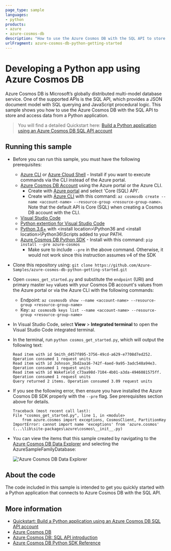 ```yaml
---
page_type: sample
languages:
- python
products:
- azure
- azure-cosmos-db
description: "How to use the Azure Cosmos DB with the SQL API to store and access data from a Python application."
urlFragment: azure-cosmos-db-python-getting-started
---
```


# Developing a Python app using Azure Cosmos DB
Azure Cosmos DB is Microsoft’s globally distributed multi-model database service. One of the supported APIs is the SQL API, which provides a JSON document model with SQL querying and JavaScript procedural logic. This sample shows you how to use the Azure Cosmos DB with the SQL API to store and access data from a Python application.

> You will find a detailed Quickstart here: [Build a Python application using an Azure Cosmos DB SQL API account](https://docs.microsoft.com/azure/cosmos-db/create-sql-api-python)

## Running this sample

* Before you can run this sample, you must have the following prerequisites:
    * [Azure CLI](https://docs.microsoft.com/cli/azure/?view=azure-cli-latest) or [Azure Cloud Shell](https://shell.azure.com) - Install if you want to execute commands via the CLI instead of the Azure portal.
    * [Azure Cosmos DB Account](https://docs.microsoft.com/azure/cosmos-db/) using the Azure portal or the Azure CLI.
        * Create with [Azure portal](https://portal.azure.com) and select 'Core (SQL) API'.
        * Create with [Azure CLI](https://docs.microsoft.com/cli/azure/?view=azure-cli-latest) with this command: `az cosmosdb create --name <account-name> --resource-group <resource-group-name>`. Note that the default API is Core (SQL) when creating a Cosmos DB account with the CLI.
    * [Visual Studio Code](https://code.visualstudio.com/)
    * [Python extention for Visual Studio Code](https://marketplace.visualstudio.com/items?itemName=ms-python.python#overview)
    * [Python 3.6+](https://www.python.org/downloads/) with \<install location\>\Python36 and \<install location>\Python36\Scripts added to your PATH. 
    * [Azure Cosmos DB Python SDK](https://github.com/Azure/azure-sdk-for-python/tree/master/sdk/cosmos/azure-cosmos) - Install with this command: `pip install --pre azure-cosmos`
        * Make sure to include `--pre` in the above command. Otherwise, it would not work since this instruction assumes v4 of the SDK

* Clone this repository using: 
     `git clone https://github.com/Azure-Samples/azure-cosmos-db-python-getting-started.git`

* Open `cosmos_get_started.py` and substitute the `endpoint` (URI) and primary master `key` values with your Cosmos DB account's values from the Azure portal or via the Azure CLI with the following commands:
    * Endpoint: `az cosmosdb show --name <account-name> --resource-group <resource-group-name>`
    * Key: `az cosmosdb keys list --name <account-name> --resource-group <resource-group-name>`

* In Visual Studio Code, select **View** > **Integrated terminal** to open the Visual Studio Code integrated terminal.

* In the terminal, run `python cosmos_get_started.py`, which will output the following text:

    ```Read item with id Andersen_38c64955-fce7-4ae8-8d52-b51979f0952b. Operation consumed 1 request units
    Read item with id Smith_d457f895-3756-49cd-a629-e7708d7ed252. Operation consumed 1 request units
    Read item with id Johnson_3bd2aa16-742f-4aed-9a95-3adc548a94e3. Operation consumed 1 request units
    Read item with id Wakefield_c73aa98d-7104-4b01-a3da-4946081575ff. Operation consumed 1 request units
    Query returned 2 items. Operation consumed 3.09 request units
    ```

* If you see the following error, then ensure you have installed the Azure Cosmos DB SDK properly with the `--pre` flag.  See prerequisites section above for details.

    ```
    Traceback (most recent call last):
    File "cosmos_get_started.py", line 1, in <module>
        from azure.cosmos import exceptions, CosmosClient, PartitionKey
    ImportError: cannot import name 'exceptions' from 'azure.cosmos' (...\lib\site-packages\azure\cosmos\__init__.py)
    ```

* You can view the items that this sample created by navigating to the [Azure Cosmos DB Data Explorer](https://cosmos.azure.com/) and selecting the AzureSampleFamilyDatabase:

    !['Azure Cosmos DB Data Explorer](assets/dataexplorer.png)

## About the code
The code included in this sample is intended to get you quickly started with a Python application that connects to Azure Cosmos DB with the SQL API.

## More information
- [Quickstart: Build a Python application using an Azure Cosmos DB SQL API account](https://docs.microsoft.com/azure/cosmos-db/create-sql-api-python)
- [Azure Cosmos DB](https://docs.microsoft.com/azure/cosmos-db/introduction)
- [Azure Cosmos DB: SQL API introduction](https://docs.microsoft.com/azure/cosmos-db/sql-api-introduction)
- [Azure Cosmos DB Python SDK Reference](https://docs.microsoft.com/azure/cosmos-db/sql-api-sdk-python)
